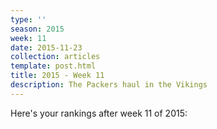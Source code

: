 ```yaml
---
type: ''
season: 2015
week: 11
date: 2015-11-23
collection: articles
template: post.html
title: 2015 - Week 11
description: The Packers haul in the Vikings
---
```


Here's your rankings after week 11 of 2015:

